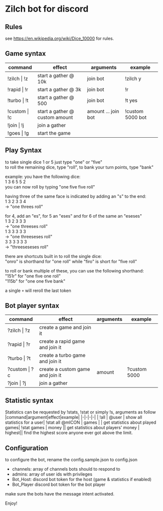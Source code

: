 # Zilch bot for discord

## Rules
see https://en.wikipedia.org/wiki/Dice_10000 for rules.

## Game syntax
| command | effect | arguments | example|
|---------------------------|----------------------|---|-|
| !zilch \| !z  | start a gather @ 10k | join bot| !zilch y
| !rapid \| !r  | start a gather @ 3k  | join bot| !r
| !turbo \| !t  | start a gather @ 500 |join bot | !t yes
| !custom \| !c | start a gather @ custom amount | amount ... join bot| !custom 5000 bot
| !join \| !j | join a gather
| !goes \| !g | start the game

## Play Syntax
to take single dice 1 or 5 just type "one" or "five"\
to roll the remaining dice, type "roll", to bank your turn points, type "bank"

example: you have the following dice:\
1 3 6 5 5 2\
you can now roll by typing "one five five roll"

having three of the same face is indicated by adding an "s" to the end:\
1 3 2 3 3 4\
-> "one threes roll"

for 4, add an "es", for 5 an "eses" and for 6 of the same an "eseses"\
1 3 2 3 3 3\
-> "one threeses roll"\
1 3 3 3 3 3\
-> "one threeseses roll"\
3 3 3 3 3 3\
-> "threeseseses roll"

there are shortcuts built in to roll the single dice:\
"onro" is shorthand for "one roll" while "firo" is short for "five roll"

to roll or bank multiple of these, you can use the following shorthand:\
"151r" for "one five one roll"\
"115b" for "one one five bank"

a single `+` will reroll the last token

## Bot player syntax
| command | effect | arguments | example|
|-|-|-|-|
| ?zilch \| ?z | create a game and join it
| ?rapid \| ?r | create a rapid game and join it
| ?turbo \| ?t | create a turbo game and join it
| ?custom \| ?c | create a custom game and join it | amount | ?custom 5000
| ?join \| ?j | join a gather

## Statistic syntax
Statistics can be requested by !stats, !stat or simply !s, arguments as follow
|command|argument|effect|example|
|-|-|-|-|
| !all | @user | show all statistics for a user| !stat all @mICON
| games | | get statistics about played games| !stat games
| money || get statistics about players' money
| highest|| find the highest score anyone ever got above the limit.

## Configuration
to configure the bot, rename the config.sample.json to config.json
- channels: array of channels bots should to respond to
- admins: array of user ids with privileges
- Bot_Host: discord bot token for the host (game & statistics if enabled)
- Bot_Player discord bot token for the bot player

make sure the bots have the message intent activated.

Enjoy!